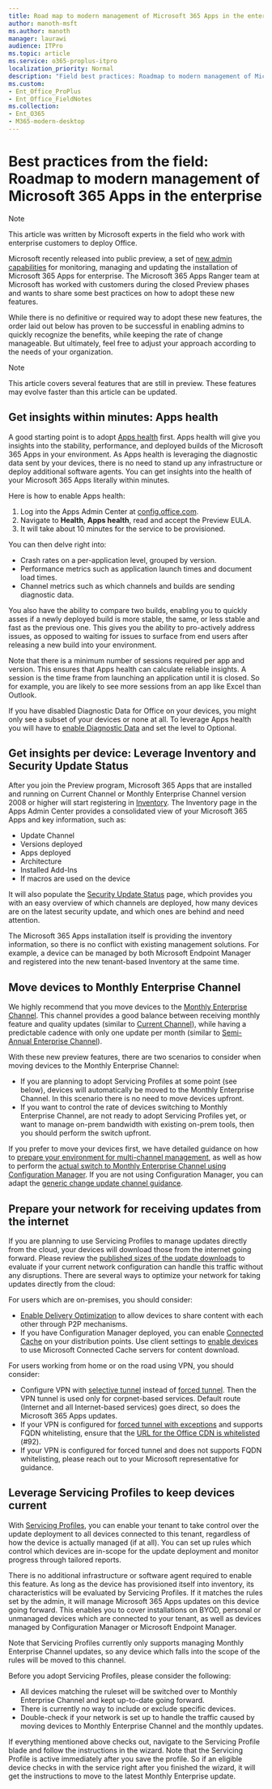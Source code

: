 ```yaml
---
title: Road map to modern management of Microsoft 365 Apps in the enterprise
author: manoth-msft
ms.author: manoth
manager: laurawi
audience: ITPro 
ms.topic: article 
ms.service: o365-proplus-itpro
localization_priority: Normal
description: "Field best practices: Roadmap to modern management of Microsoft 365 Apps in the enterprise"
ms.custom: 
- Ent_Office_ProPlus
- Ent_Office_FieldNotes
ms.collection: 
- Ent_O365
- M365-modern-desktop
---
```


# Best practices from the field: Roadmap to modern management of Microsoft 365 Apps in the enterprise

> [!NOTE]
> This article was written by Microsoft experts in the field who work with enterprise customers to deploy Office.

Microsoft recently released into public preview, a set of [new admin capabilities](../admincenter/overview.md#whats-new-in-preview) for monitoring, managing and updating the installation of Microsoft 365 Apps for enterprise. The Microsoft 365 Apps Ranger team at Microsoft has worked with customers during the closed Preview phases and wants to share some best practices on how to adopt these new features.

While there is no definitive or required way to adopt these new features, the order laid out below has proven to be successful in enabling admins to quickly recognize the benefits, while keeping the rate of change manageable. But ultimately, feel free to adjust your approach according to the needs of your organization.

> [!NOTE]
>This article covers several features that are still in preview. These features may evolve faster than this article can be updated.

## Get insights within minutes: Apps health

A good starting point is to adopt [Apps health](../admincenter/microsoft-365-apps-health.md) first. Apps health will give you insights into the stability, performance, and deployed builds of the Microsoft 365 Apps in your environment. As Apps health is leveraging the diagnostic data sent by your devices, there is no need to stand up any infrastructure or deploy additional software agents. You can get insights into the health of your Microsoft 365 Apps literally within minutes.

Here is how to enable Apps health:

1. Log into the Apps Admin Center at [config.office.com](https://config.office.com/).
2. Navigate to **Health**, **Apps health**, read and accept the Preview EULA.
3. It will take about 10 minutes for the service to be provisioned.

You can then delve right into:

- Crash rates on a per-application level, grouped by version.
- Performance metrics such as application launch times and document load times.
- Channel metrics such as which channels and builds are sending diagnostic data.

You also have the ability to compare two builds, enabling you to quickly asses if a newly deployed build is more stable, the same, or less stable and fast as the previous one. This gives you the ability to pro-actively address issues, as opposed to waiting for issues to surface from end users after releasing a new build into your environment.

Note that there is a minimum number of sessions required per app and version. This ensures that Apps health can calculate reliable insights. A session is the time frame from launching an application until it is closed. So for example, you are likely to see more sessions from an app like Excel than Outlook.

If you have disabled Diagnostic Data for Office on your devices, you might only see a subset of your devices or none at all. To leverage Apps health you will have to [enable Diagnostic Data](../privacy/manage-privacy-controls.md#policy-setting-for-diagnostic-data) and set the level to Optional.

## Get insights per device: Leverage Inventory and Security Update Status

After you join the Preview program, Microsoft 365 Apps that are installed and running on Current Channel or Monthly Enterprise Channel version 2008 or higher will start registering in [Inventory](../admincenter/inventory.md). The Inventory page in the Apps Admin Center provides a consolidated view of your Microsoft 365 Apps and key information, such as:

- Update Channel
- Versions deployed
- Apps deployed
- Architecture
- Installed Add-Ins
- If macros are used on the device

It will also populate the [Security Update Status](../admincenter/security-update-status.md) page, which provides you with an easy overview of which channels are deployed, how many devices are on the latest security update, and which ones are behind and need attention.

The Microsoft 365 Apps installation itself is providing the inventory information, so there is no conflict with existing management solutions. For example, a device can be managed by both Microsoft Endpoint Manager and registered into the new tenant-based Inventory at the same time.

## Move devices to Monthly Enterprise Channel

We highly recommend that you move devices to the [Monthly Enterprise Channel](../overview-update-channels.md#monthly-enterprise-channel-overview). This channel provides a good balance between receiving monthly feature and quality updates (similar to [Current Channel](../overview-update-channels.md#current-channel-overview)), while having a predictable cadence with only one update per month (similar to [Semi-Annual Enterprise Channel](../overview-update-channels.md#semi-annual-enterprise-channel-overview)).

With these new preview features, there are two scenarios to consider when moving devices to the Monthly Enterprise Channel:

- If you are planning to adopt Servicing Profiles at some point (see below), devices will automatically be moved to the Monthly Enterprise Channel. In this scenario there is no need to move devices upfront.
- If you want to control the rate of devices switching to Monthly Enterprise Channel, are not ready to adopt Servicing Profiles yet, or want to manage on-prem bandwidth with existing on-prem tools, then you should perform the switch upfront.

If you prefer to move your devices first, we have detailed guidance on how to [prepare your environment for multi-channel management](https://docs.microsoft.com/en-us/deployoffice/fieldnotes/build-dynamic-lean-configuration-manager), as well as how to perform the [actual switch to Monthly Enterprise Channel using Configuration Manager](https://docs.microsoft.com/en-us/deployoffice/fieldnotes/switch-to-monthly-enterprise-channel). If you are not using Configuration Manager, you can adapt the [generic change update channel guidance](https://docs.microsoft.com/en-us/deployoffice/change-update-channels).

## Prepare your network for receiving updates from the internet

If you are planning to use Servicing Profiles to manage updates directly from the cloud, your devices will download those from the internet going forward. Please review the [published sizes of the update downloads](https://docs.microsoft.com/officeupdates/download-sizes-microsoft365-apps-updates) to evaluate if your current network configuration can handle this traffic without any disruptions. There are several ways to optimize your network for taking updates directly from the cloud:

For users which are on-premises, you should consider:

- [Enable Delivery Optimization](../delivery-optimization.md) to allow devices to share content with each other through P2P mechanisms.
- If you have Configuration Manager deployed, you can enable [Connected Cache](https://docs.microsoft.com/mem/configmgr/core/plan-design/hierarchy/microsoft-connected-cache) on your distribution points. Use client settings to [enable devices](https://docs.microsoft.com/mem/configmgr/core/plan-design/hierarchy/microsoft-connected-cache#enable-connected-cache) to use Microsoft Connected Cache servers for content download.

For users working from home or on the road using VPN, you should consider:

- Configure VPN with [selective tunnel](https://docs.microsoft.com/microsoft-365/enterprise/microsoft-365-vpn-implement-split-tunnel?view=o365-worldwide#4-vpn-selective-tunnel) instead of [forced tunnel](https://docs.microsoft.com/microsoft-365/enterprise/microsoft-365-vpn-implement-split-tunnel?view=o365-worldwide#1-vpn-forced-tunnel). Then the VPN tunnel is used only for corpnet-based services. Default route (Internet and all Internet-based services) goes direct, so does the Microsoft 365 Apps updates.
- If your VPN is configured for [forced tunnel with exceptions](https://docs.microsoft.com/microsoft-365/enterprise/microsoft-365-vpn-implement-split-tunnel?view=o365-worldwide#2-vpn-forced-tunnel-with-a-small-number-of-trusted-exceptions) and supports FQDN whitelisting, ensure that the [URL for the Office CDN is whitelisted](https://docs.microsoft.com/microsoft-365/enterprise/urls-and-ip-address-ranges?view=o365-worldwide#microsoft-365-common-and-office-online) (#92).
- If your VPN is configured for forced tunnel and does not supports FQDN whitelisting, please reach out to your Microsoft representative for guidance.

## Leverage Servicing Profiles to keep devices current

With [Servicing Profiles](../admincenter/servicing-profile.md), you can enable your tenant to take control over the update deployment to all devices connected to this tenant, regardless of how the device is actually managed (if at all). You can set up rules which control which devices are in-scope for the update deployment and monitor progress through tailored reports.

There is no additional infrastructure or software agent required to enable this feature. As long as the device has provisioned itself into inventory, its characteristics will be evaluated by Servicing Profiles. If it matches the rules set by the admin, it will manage Microsoft 365 Apps updates on this device going forward. This enables you to cover installations on BYOD, personal or unmanaged devices which are connected to your tenant, as well as devices managed by Configuration Manager or Microsoft Endpoint Manager.

Note that Servicing Profiles currently only supports managing Monthly Enterprise Channel updates, so any device which falls into the scope of the rules will be moved to this channel.

Before you adopt Servicing Profiles, please consider the following:

- All devices matching the ruleset will be switched over to Monthly Enterprise Channel and kept up-to-date going forward.
- There is currently no way to include or exclude specific devices.
- Double-check if your network is set up to handle the traffic caused by moving devices to Monthly Enterprise Channel and the monthly updates.

If everything mentioned above checks out, navigate to the Servicing Profile blade and follow the instructions in the wizard. Note that the Servicing Profile is active immediately after you save the profile. So if an eligible device checks in with the service right after you finished the wizard, it will get the instructions to move to the latest Monthly Enterprise update.
